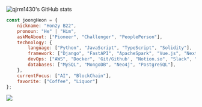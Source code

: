 ![qjrm1430's GitHub stats](https://github-readme-stats.vercel.app/api?username=qjrm1430&show_icons=true&theme=tokyonight)

```javascript
const joongHeon = {
    nickname: "Hon2y B22",
    pronoun: "He" | "Him",
    askMeAbout: ["Pioneer", "Challenger", "PeoplePerson"],
    technology: {
        language: ["Python", "JavaScript", "TypeScript", "Solidity"],
        framework: ["Django", "FastAPI", "ApacheSpark", "Vue.js", "Next.js", "Nest.js"],
        devOps: ["AWS", "Docker", 'Git/Github', "Notion.so", "Slack", "Jira", "Asana"],
        databases: ["MySQL", "MongoDB", "Neo4j", "PostgreSQL"],
    },
    currentFocus: ["AI", "BlockChain"],
    favorite: ["Coffee", "Liquor"]
};
```

<a href="https://www.hon2yt2ch.life/" target="_blank"><img src="https://img.shields.io/badge/기술 블로그-000000?style=social&logo=notion"/></a><br>
